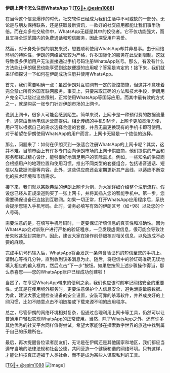**伊朗上网卡怎么注册WhatsApp？[[TG💪+ @esim1088](https://t.me/s/esim1088)]**

在当今这个信息爆炸的时代，社交软件已经成为我们生活中不可或缺的一部分。无论是与朋友保持联系，还是获取最新资讯，一款好的社交应用都能让我们事半功倍。而在众多社交软件中，WhatsApp无疑是其中的佼佼者。它不仅功能强大，而且支持全球范围内的免费通话和短信服务，因此深受用户喜爱。

然而，对于身处伊朗的朋友来说，想要顺利使用WhatsApp却并非易事。由于网络环境的特殊性，伊朗的网络监管较为严格，许多国际化的服务在此受到限制。这就导致很多伊朗用户无法直接通过手机号码注册WhatsApp账号。那么，有没有什么方法能让伊朗居民也能享受到这款便捷的应用呢？答案是肯定的！接下来，我们就来详细探讨一下如何在伊朗成功注册并使用WhatsApp。

首先，我们需要明确一点：虽然伊朗对互联网有一定的管控措施，但这并不意味着完全禁止所有外国互联网服务。事实上，只要采取正确的方法和技术手段，伊朗用户完全可以绕过这些限制，正常使用WhatsApp等国际应用。而其中最有效的方式之一，就是购买一张专门针对伊朗市场的上网卡。

说到上网卡，很多人可能会感到陌生。简单来说，上网卡是一种预付费的数据流量卡，通常由当地电信运营商提供。相比传统的手机SIM卡，上网卡更加灵活方便，用户可以根据自己的需求选择合适的套餐，并且无需更换现有的手机卡即可使用。对于希望在伊朗使用WhatsApp的用户而言，上网卡无疑是一个绝佳的选择。

那么，问题来了：如何在伊朗买到一张适合注册WhatsApp的上网卡呢？其实，这并不难。目前市面上有许多专门面向伊朗市场的上网卡供应商，他们提供的产品和服务都经过精心设计，能够很好地满足用户的实际需求。例如，一些知名的供应商会根据用户的地理位置和使用习惯，推出不同类型的套餐组合，包括语音通话、短信以及数据流量等内容。此外，这些供应商还会定期更新其产品线，以适应不断变化的技术环境和市场需求。

接下来，我们就以某款典型的伊朗上网卡为例，为大家详细介绍整个注册流程。假设您已经从正规渠道购买了一张上网卡，并将其插入您的智能手机中。第一步，您需要确保设备已连接到互联网。如果一切正常，打开WhatsApp应用程序后，系统会提示您输入手机号码。此时，请务必填写有效的伊朗区号（如+98）以及您的个人号码。

需要注意的是，在填写手机号码时，一定要保证所填信息的真实性和准确性。因为WhatsApp会对新账户进行严格的验证程序，一旦发现虚假信息，很可能会导致注册失败甚至封禁账户。因此，建议大家在操作前仔细核对相关信息，以免造成不必要的麻烦。

完成手机号码输入后，WhatsApp将会发送一条包含验证码的短信至您的手机上。请耐心等待几分钟，直到收到该条消息为止。随后，将短信中的验证码准确无误地填入相应的输入框内，然后点击“下一步”按钮。如果您按照上述步骤操作得当，那么恭喜您——您的WhatsApp账户已经成功创建啦！

当然了，在享受WhatsApp带来的便利之余，我们也应该时刻牢记网络安全的重要性。尤其是在使用境外服务时，更要注意保护个人信息安全，避免泄露敏感数据。为此，建议大家定期检查设备的安全设置，安装可靠的杀毒软件，并养成良好的上网习惯，比如不随意点击不明链接或下载来源不明的应用程序。

总之，尽管伊朗的网络环境相对复杂，但通过合理利用上网卡等工具，仍然可以让普通用户轻松实现WhatsApp的正常使用。当然，除了WhatsApp之外，还有许多其他优秀的社交平台同样值得尝试。希望大家能够在探索数字世界的旅途中找到属于自己的乐趣所在。

最后，再次提醒各位读者朋友们，无论是在伊朗还是其他国家和地区，我们都应当遵守当地的法律法规和社会公德，共同营造一个健康和谐的网络环境。只有这样，才能让科技真正造福于人类社会，而不是成为某些人谋取私利的工具。

[[TG💪+ @esim1088](https://t.me/s/esim1088) ![Image](https://i.postimg.cc/4NQfJmqS/Snipaste-2025-05-13-00-14-12.png)]